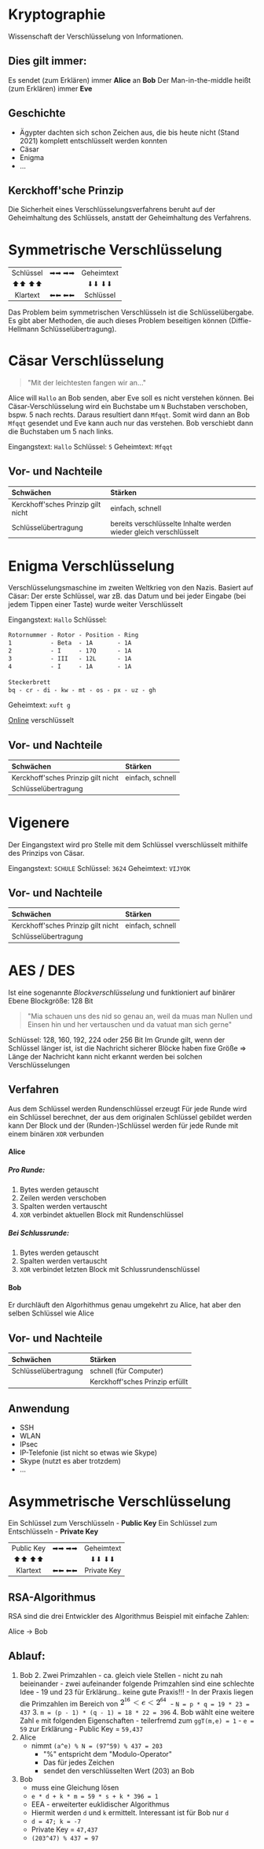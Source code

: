 Kryptographie
====

Wissenschaft der Verschlüsselung von Informationen.


Dies gilt immer:
----

Es sendet (zum Erklären) immer **Alice** an **Bob**
Der Man-in-the-middle heißt (zum Erklären) immer **Eve**

Geschichte
----

- Ägypter dachten sich schon Zeichen aus, die bis heute nicht (Stand 2021) komplett entschlüsselt werden konnten
- Cäsar
- Enigma
- ...

Kerckhoff\'sche Prinzip
----

Die Sicherheit eines Verschlüsselungsverfahrens beruht auf der Geheimhaltung des Schlüssels, anstatt der Geheimhaltung des Verfahrens.

Symmetrische Verschlüsselung
====

<table>
<tbody>
<tr>
<td style="text-align: center;">Schlüssel</td>
<td style="text-align: center;">➡➡ ➡➡</td>
<td style="text-align: center;">Geheimtext</td>
</tr>
<tr>
<td style="text-align: center;">⬆⬆ ⬆⬆</td>
<td style="text-align: center;"></td>
<td style="text-align: center;">⬇⬇ ⬇⬇</td>
</tr>
<tr>
<td style="text-align: center;">Klartext</td>
<td style="text-align: center;">⬅⬅ ⬅⬅</td>
<td style="text-align: center;">Schlüssel</td>
</tr>
</tbody>
</table>

Das Problem beim symmetrischen Verschlüsseln ist die Schlüsselübergabe. Es gibt aber Methoden, die auch dieses Problem beseitigen können (Diffie-Hellmann Schlüsselübertragung).


Cäsar Verschlüsselung
====

> "Mit der leichtesten fangen wir an..."

Alice will ``Hallo`` an Bob senden, aber Eve soll es nicht verstehen können.
Bei Cäsar-Verschlüsselung wird ein Buchstabe um ``N`` Buchstaben verschoben, bspw. 5 nach rechts. Daraus resultiert dann ``Mfqqt``.
Somit wird dann an Bob ``Mfqqt`` gesendet und Eve kann auch nur das verstehen.
Bob verschiebt dann die Buchstaben um 5 nach links.

Eingangstext: ``Hallo``
Schlüssel: ``5``
Geheimtext: ``Mfqqt``


Vor- und Nachteile
----

| Schwächen | Stärken |
|:--------- |:------- |
|  Kerckhoff\'sches Prinzip gilt nicht | einfach, schnell |
| Schlüsselübertragung | bereits verschlüsselte Inhalte werden wieder gleich verschlüsselt |


Enigma Verschlüsselung
====

Verschlüsselungsmaschine im zweiten Weltkrieg von den Nazis.
Basiert auf Cäsar: Der erste Schlüssel, war zB. das Datum und bei jeder Eingabe (bei jedem Tippen einer Taste) wurde weiter Verschlüsselt

Eingangstext: ``Hallo``
Schlüssel:
```
Rotornummer - Rotor - Position - Ring
1           - Beta  - 1A       - 1A
2           - I     - 17Q      - 1A
3           - III   - 12L      - 1A
4           - I     - 1A       - 1A

Steckerbrett
bq - cr - di - kw - mt - os - px - uz - gh
```
Geheimtext: ``xuft g``

[Online](https://cryptii.com/pipes/enigma-machine) verschlüsselt


Vor- und Nachteile
----

| Schwächen | Stärken |
|:--------- |:------- |
| Kerckhoff\'sches Prinzip gilt nicht | einfach, schnell |
| Schlüsselübertragung |  |


Vigenere
====

Der Eingangstext wird pro Stelle mit dem Schlüssel vverschlüsselt mithilfe des Prinzips von Cäsar.

Eingangstext: ``SCHULE``
Schlüssel: ``3624``
Geheimtext: ``VIJYOK``


Vor- und Nachteile
----

| Schwächen | Stärken |
|:--------- |:------- |
| Kerckhoff\'sches Prinzip gilt nicht | einfach, schnell |
| Schlüsselübertragung |  |


AES / DES
====

Ist eine sogenannte _Blockverschlüsselung_ und funktioniert auf binärer Ebene
Blockgröße: 128 Bit

> "Mia schauen uns des nid so genau an, weil da muas man Nullen und Einsen hin und her vertauschen und da vatuat man sich gerne"

Schlüssel: 128, 160, 192, 224 oder 256 Bit
Im Grunde gilt, wenn der Schlüssel länger ist, ist die Nachricht sicherer
Blöcke haben fixe Größe => Länge der Nachricht kann nicht erkannt werden bei solchen Verschlüsselungen


Verfahren
----

Aus dem Schlüssel werden Rundenschlüssel erzeugt
Für jede Runde wird ein Schlüssel berechnet, der aus dem originalen Schlüssel gebildet werden kann
Der Block und der (Runden-)Schlüssel werden für jede Runde mit einem binären ``XOR`` verbunden

#### Alice
##### Pro Runde:
1. Bytes werden getauscht
2. Zeilen werden verschoben
3. Spalten werden vertauscht
4. ``XOR`` verbindet aktuellen Block mit Rundenschlüssel

##### Bei Schlussrunde:
1. Bytes werden getauscht
3. Spalten werden vertauscht
4. ``XOR`` verbindet letzten Block mit Schlussrundenschlüssel

#### Bob
Er durchläuft den Algorhithmus genau umgekehrt zu Alice, hat aber den selben Schlüssel wie Alice


Vor- und Nachteile
----

| Schwächen | Stärken |
|:--------- |:------- |
| Schlüsselübertragung | schnell (für Computer) |
|  | Kerckhoff\'sches Prinzip erfüllt |


Anwendung
----

- SSH
- WLAN
- IPsec
- IP-Telefonie (ist nicht so etwas wie Skype)
- Skype (nutzt es aber trotzdem)
- ...


Asymmetrische Verschlüsselung
====

Ein Schlüssel zum Verschlüsseln - **Public Key**
Ein Schlüssel zum Entschlüsseln - **Private Key**

<table>
<tbody>
<tr>
<td style="text-align: center;">Public Key</td>
<td style="text-align: center;">➡➡ ➡➡</td>
<td style="text-align: center;">Geheimtext</td>
</tr>
<tr>
<td style="text-align: center;">⬆⬆ ⬆⬆</td>
<td style="text-align: center;"></td>
<td style="text-align: center;">⬇⬇ ⬇⬇</td>
</tr>
<tr>
<td style="text-align: center;">Klartext</td>
<td style="text-align: center;">⬅⬅ ⬅⬅</td>
<td style="text-align: center;">Private Key</td>
</tr>
</tbody>
</table>

RSA-Algorithmus
----

RSA sind die drei Entwickler des Algorithmus
Beispiel mit einfache Zahlen:

Alice -> Bob

Ablauf:
----

1. Bob
	2. Zwei Primzahlen
		- ca. gleich viele Stellen
		- nicht zu nah beieinander
			- zwei aufeinander folgende Primzahlen sind eine schlechte Idee
		- 19 und 23 für Erklärung.. keine gute Praxis!!!
		- In der Praxis liegen die Primzahlen im Bereich von ![RSA_Prinzahlen000.png](./images/RSA_Prinzahlen000.png)
		- ``N = p * q = 19 * 23 = 437``
	3. ``m = (p - 1) * (q - 1) = 18 * 22 = 396``
	4. Bob wählt eine weitere Zahl ``e`` mit folgenden Eigenschaften
		- teilerfremd zum ``ggT(m,e) = 1``
		- ``e = 59`` zur Erklärung
		- Public Key = ``59,437``
5. Alice
	- nimmt ``(a^e) % N = (97^59) % 437 = 203``
		- "%" entspricht dem "Modulo-Operator"
		- Das für jedes Zeichen
		- sendet den verschlüsselten Wert (203) an Bob
6. Bob
	- muss eine Gleichung lösen
	- ``e * d + k * m = 59 * s + k * 396 = 1``
	- EEA - erweiterter euklidischer Algorithmus
	- Hiermit werden ``d`` und ``k`` ermittelt. Interessant ist für Bob nur ``d``
	- ``d = 47; k = -7``
	- Private Key = ``47,437``
	- ``(203^47) % 437 = 97``